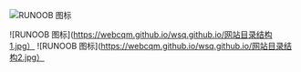 
![RUNOOB 图标](https://webcqm.github.io/wsq.github.io/2.jpg)

 ![RUNOOB 图标](https://webcqm.github.io/wsq.github.io/网站目录结构1.jpg）
 ![RUNOOB 图标](https://webcqm.github.io/wsq.github.io/网站目录结构2.jpg）

